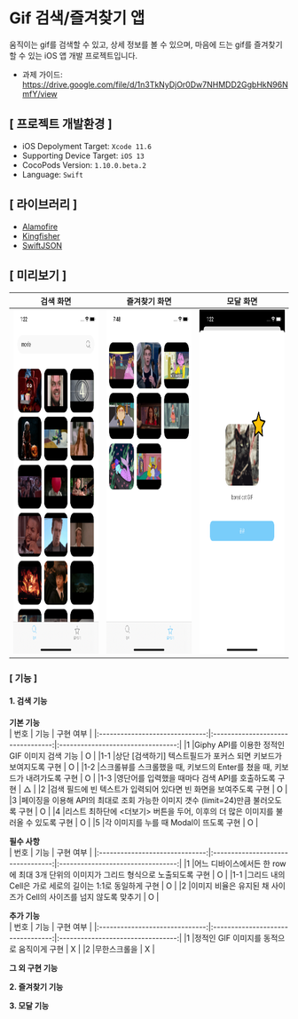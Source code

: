 # Gif 검색/즐겨찾기 앱
움직이는 gif를 검색할 수 있고, 상세 정보를 볼 수 있으며, 마음에 드는 gif를 즐겨찾기할 수 있는 iOS 앱 개발 프로젝트입니다.
- 과제 가이드: https://drive.google.com/file/d/1n3TkNyDjOr0Dw7NHMDD2GgbHkN96NmfY/view

## [ 프로젝트 개발환경 ]
- iOS Depolyment Target: `Xcode 11.6`
- Supporting Device Target: `iOS 13`
- CocoPods Version:  `1.10.0.beta.2`
- Language: `Swift`


## [ 라이브러리 ]
- [Alamofire](https://github.com/Alamofire/Alamofire)
- [Kingfisher](https://github.com/onevcat/Kingfisher)
- [SwiftJSON](https://github.com/SwiftyJSON/SwiftyJSON)

## [ 미리보기 ]
| 검색 화면                    | 즐겨찾기 화면                                  | 모달 화면                                  |
|:------------------------------:|:---------------------------------:|:---------------------------------:|
|<img src="GifSearchingApp/GitResource/search_page.png" width="270px" height="620px" title="검색 화면" alt="search_page"></img> |<img src="GifSearchingApp/GitResource/favorite_page2.png" width="270px" height="620px" title="즐겨찾기 화면" alt="favorite_page"> |<img src="GifSearchingApp/GitResource/modal_page_favorite_add.png" width="270px" height="620px" title="모달 화면" alt="modal_page_favorite_add"> |

### [ 기능 ]
#### 1. 검색 기능
**기본 기능**  
| 번호                    | 기능                                  | 구현 여부                                  |
|:------------------------------:|:---------------------------------:|:---------------------------------:|
|1 |Giphy API를 이용한 정적인 GIF 이미지 검색 기능 | O |
|1-1 |상단 [검색하기] 텍스트필드가 포커스 되면 키보드가 보여지도록 구현 | O |
|1-2 |스크롤뷰를 스크롤했을 때, 키보드의 Enter를 쳤을 때, 키보드가 내려가도록 구현 | O |
|1-3 |영단어를 입력했을 때마다 검색 API를 호출하도록 구현 |  △ |
|2 |검색 필드에 빈 텍스트가 입력되어 있다면 빈 화면을 보여주도록 구현 | O |
|3 |페이징을 이용해 API의 최대로 조회 가능한 이미지 갯수 (limit=24)만큼 불러오도록 구현 | O |
|4 |리스트 최하단에 <더보기> 버튼을 두어, 이후의 더 많은 이미지를 불러올 수 있도록 구현 | O |
|5 |각 이미지를 누를 때 Modal이 뜨도록 구현 | O |

**필수 사항**  
| 번호                    | 기능                                  | 구현 여부                                  |
|:------------------------------:|:---------------------------------:|:---------------------------------:|
|1 |어느 디바이스에서든 한 row에 최대 3개 단위의 이미지가 그리드 형식으로 노출되도록 구현 | O |
|1-1 |그리드 내의 Cell은 가로 세로의 길이는 1:1로 동일하게 구현 | O |
|2 |이미지 비율은 유지된 채 사이즈가 Cell의 사이즈를 넘지 않도록 맞추기 | O |

**추가 기능**  
| 번호                    | 기능                                  | 구현 여부                                  |
|:------------------------------:|:---------------------------------:|:---------------------------------:|
|1 |정적인 GIF 이미지를 동적으로 움직이게 구현  | X |
|2 |무한스크롤을   | X |

**그 외 구현 기능**

**2. 즐겨찾기 기능** <br>


**3. 모달 기능** <br>




